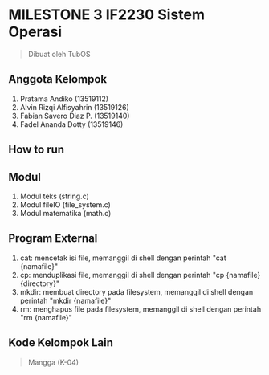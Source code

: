 # MILESTONE 3 IF2230 Sistem Operasi
> Dibuat oleh TubOS

## Anggota Kelompok
1. Pratama Andiko           (13519112)  
2. Alvin Rizqi Alfisyahrin  (13519126)
3. Fabian Savero Diaz P.    (13519140)  
4. Fadel Ananda Dotty       (13519146)  

## How to run

## Modul
1. Modul teks (string.c)
2. Modul fileIO (file_system.c)
3. Modul matematika (math.c)

## Program External
1. cat: mencetak isi file, memanggil di shell dengan perintah "cat {namafile}"
2. cp: menduplikasi file, memanggil di shell dengan perintah "cp {namafile} {directory}"
3. mkdir: membuat directory pada filesystem, memanggil di shell dengan perintah "mkdir {namafile}"
4. rm: menghapus file pada filesystem, memanggil di shell dengan perintah "rm {namafile}"

## Kode Kelompok Lain
> Mangga (K-04)